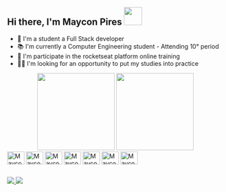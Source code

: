 ## Hi there, I'm Maycon Pires <img src="https://media.giphy.com/media/U4FhLNfZiY0ZY6bnEs/giphy.gif" width="42" height="42" />



- 🌱 I'm a student a Full Stack developer
- 📚 I'm currently a Computer Engineering student - Attending 10° period
- 🚀 I'm participate in the rocketseat platform online training
- 👨‍💻 I'm looking for an opportunity to put my studies into practice

<div align="center">
  <img height="180em" src="https://github-readme-stats.vercel.app/api?username=MayconPires-exe&show_icons=true&theme=jolly">
  <img height="180em" src="https://github-readme-stats.vercel.app/api/top-langs/?username=MayconPires-exe&layout=compact&theme=jolly"/>
</div>


<div style="display: inline_block">
  <img align="center" alt="MayconPires-exe-Js" height="30" width="40" src="https://cdn.jsdelivr.net/gh/devicons/devicon/icons/javascript/javascript-original.svg">
  <img align="center" alt="MayconPires-exe-Ts" height="30" width="40" src="https://cdn.jsdelivr.net/gh/devicons/devicon/icons/typescript/typescript-original.svg">
  <img align="center" alt="MayconPires-exe-Elixir" height="30" width="40" src="https://cdn.jsdelivr.net/gh/devicons/devicon/icons/elixir/elixir-original.svg">
  <img align="center" alt="MayconPires-exe-NodeJs" height="30" width="40" src="https://cdn.jsdelivr.net/gh/devicons/devicon/icons/nodejs/nodejs-original.svg">
  <img align="center" alt="MayconPires-exe-React" height="30" width="40" src="https://cdn.jsdelivr.net/gh/devicons/devicon/icons/react/react-original.svg">
  <img align="center" alt="MayconPires-exe-HTML" height="30" width="40" src="https://cdn.jsdelivr.net/gh/devicons/devicon/icons/html5/html5-original.svg">
  <img align="center" alt="MayconPires-exe-CSS" height="30" width="40" src="https://cdn.jsdelivr.net/gh/devicons/devicon/icons/css3/css3-original.svg">
</div>

##

<div>
  <a href="https://www.linkedin.com/in/maycon-pires-8893b519b/" target="_blank"><img src="https://img.shields.io/badge/-LinkedIn-%230077B5?style=for-the-badge&logo=linkedin&logoColor=white" target="_blank">
  </a>
  <a href="mailto:piresmaycon4@gmail.com"><img src="https://img.shields.io/badge/-Gmail-%23333?style=for-the-badge&logo=gmail&logoColor=white"target="_blank">   </a>
</div>

